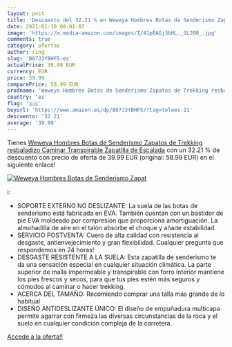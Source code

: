 ```yaml
---
layout: post
title: 'Descuento del 32.21 % en Weweya Hombres Botas de Senderismo Zapat'
date: 2021-01-10 08:01:07
image: 'https://m.media-amazon.com/images/I/41pBAGj3bHL._SL200_.jpg'
comments: true
category: ofertas
author: ring
slug: 'B07J3YBHF5-es'
actualPrice: 39.99 EUR
currency: EUR
price: 39.99
comparePrice: 58.99 EUR
prodname: 'Weweya Hombres Botas de Senderismo Zapatos de Trekking resbaladizo Caminar Transpirable Zapatilla de Escalada'
country: 'es'
flag: '🇪🇸'
buyurl: 'https://www.amazon.es/dp/B07J3YBHF5/?tag=tolees-21'
descuento: '32.21'
average: '39.99'
---
```


Tienes [Weweya Hombres Botas de Senderismo Zapatos de Trekking resbaladizo Caminar Transpirable Zapatilla de Escalada](https://www.amazon.es/dp/B07J3YBHF5/?tag=tolees-21) con un 32.21 % de descuento con precio de oferta de 39.99 EUR (original: 58.99 EUR) en el siguiente enlace!

[![Weweya Hombres Botas de Senderismo Zapat](https://m.media-amazon.com/images/I/41pBAGj3bHL._SL200_.jpg)](https://www.amazon.es/dp/B07J3YBHF5/?tag=tolees-21)

ℹ️:

- SOPORTE EXTERNO NO DESLIZANTE: La suela de las botas de senderismo está fabricada en EVA. También cuentan con un bastidor de pie EVA moldeado por compresión que proporciona amortiguación. La almohadilla de aire en el talón absorbe el choque y añade estabilidad.
- SERVICIO POSTVENTA: Cuero de alta calidad con resistencia al desgaste, antienvejecimiento y gran flexibilidad. Cualquier pregunta que respondemos en 24 horas!
- DESGASTE RESISTENTE A LA SUELA: Esta zapatilla de senderismo te da una sensación especial en cualquier situación climática. La parte superior de malla impermeable y transpirable con forro interior mantiene los pies frescos y secos, para que tus pies estén más seguros y cómodos al caminar o hacer trekking.
- ACERCA DEL TAMAÑO: Recomiendo comprar una talla más grande de lo habitual
- DISEÑO ANTIDESLIZANTE ÚNICO: El diseño de empuñadura multicapa permite agarrar con firmeza las diversas circunstancias de la roca y el suelo en cualquier condición compleja de la carretera.

[Accede a la oferta!!](https://www.amazon.es/dp/B07J3YBHF5/?tag=tolees-21)
